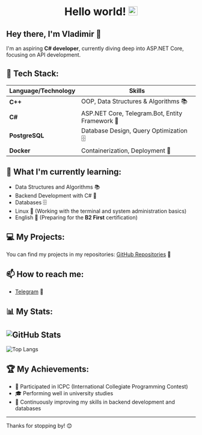 # <h1 align="center"> Hello world!&nbsp;<img src="https://github.com/TheDudeThatCode/TheDudeThatCode/blob/master/Assets/Earth.gif" width="24px"></h1>
## Hey there, I'm Vladimir 👋  


I'm an aspiring **C# developer**, currently diving deep into ASP.NET Core, focusing on API development. 


## 🚀 Tech Stack:
| Language/Technology | Skills |
|---------------------|--------|
| **C++**            | OOP, Data Structures & Algorithms 📚 |
| **C#**             | ASP.NET Core, Telegram.Bot, Entity Framework 🔧 |
| **PostgreSQL**     | Database Design, Query Optimization 🗄️ |
| **Docker**         | Containerization, Deployment 🐳 |


## 🌱 What I'm currently learning:  
- Data Structures and Algorithms 📚  
- Backend Development with C# 🔧  
- Databases 🗄️  
- Linux 🐧 (Working with the terminal and system administration basics)  
- English 🏅 (Preparing for the **B2 First** certification)  


## 💻 My Projects:  
You can find my projects in my repositories: [GitHub Repositories](https://github.com/leandoero?tab=repositories) 🚀  


## 📫 How to reach me:
- [Telegram](https://t.me/leandoero) 💬  


## 📊 My Stats:
![GitHub Stats](https://github-readme-stats.vercel.app/api?username=leandoero&show_icons=true&count_private=true&hide=prs&theme=merko)  
---
![Top Langs](https://github-readme-stats.vercel.app/api/top-langs/?username=leandoero&langs_count=8&theme=merko)  


## 🏆 My Achievements:  
- 🤖 Participated in ICPC (International Collegiate Programming Contest)  
- 🎓 Performing well in university studies  
- 📌 Continuously improving my skills in backend development and databases  


---
Thanks for stopping by! 😊  

